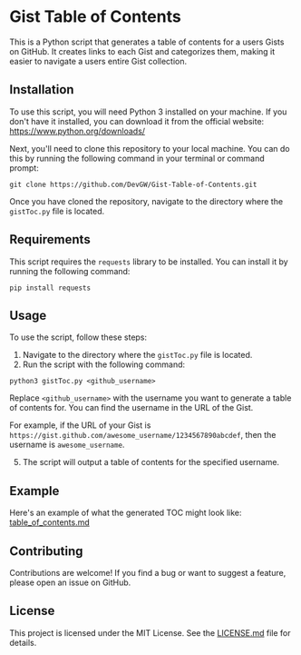 # Gist Table of Contents

This is a Python script that generates a table of contents for a users Gists on GitHub. It creates links to each Gist and categorizes them, making it easier to navigate a users entire Gist collection.

## Installation

To use this script, you will need Python 3 installed on your machine. If you don't have it installed, you can download it from the official website: https://www.python.org/downloads/

Next, you'll need to clone this repository to your local machine. You can do this by running the following command in your terminal or command prompt:

```shell
git clone https://github.com/DevGW/Gist-Table-of-Contents.git
```


Once you have cloned the repository, navigate to the directory where the `gistToc.py` file is located.

## Requirements

This script requires the `requests` library to be installed. You can install it by running the following command:

```shell
pip install requests
```

## Usage

To use the script, follow these steps:

1. Navigate to the directory where the `gistToc.py` file is located.
2. Run the script with the following command:

```shell
python3 gistToc.py <github_username>
```


Replace `<github_username>` with the username you want to generate a table of contents for. You can find the username in the URL of the Gist.

For example, if the URL of your Gist is `https://gist.github.com/awesome_username/1234567890abcdef`, then the username is `awesome_username`.

5. The script will output a table of contents for the specified username.

## Example

Here's an example of what the generated TOC might look like: [table_of_contents.md](table_of_contents.md)

## Contributing

Contributions are welcome! If you find a bug or want to suggest a feature, please open an issue on GitHub.

## License

This project is licensed under the MIT License. See the [LICENSE.md](LICENSE.md) file for details.
